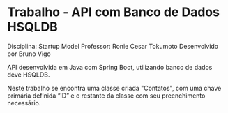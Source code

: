 # Trabalho - API com Banco de Dados HSQLDB

Disciplina: Startup Model Professor: Ronie Cesar Tokumoto Desenvolvido por Bruno Vigo

API desenvolvida em Java com Spring Boot, utilizando banco de dados deve HSQLDB.

Neste trabalho se encontra uma classe criada "Contatos", com uma chave primária definida “ID” e o restante da classe com seu preenchimento necessário.
